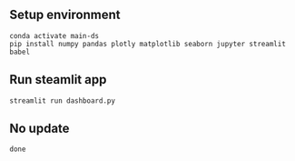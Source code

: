 
## Setup environment
```
conda activate main-ds
pip install numpy pandas plotly matplotlib seaborn jupyter streamlit babel
```

## Run steamlit app
```
streamlit run dashboard.py
```
## No update
```
done
```
